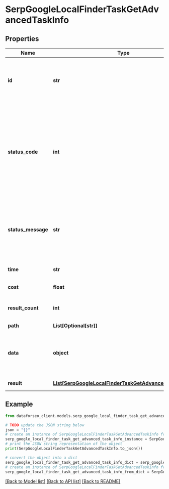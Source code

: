 # SerpGoogleLocalFinderTaskGetAdvancedTaskInfo


## Properties

Name | Type | Description | Notes
------------ | ------------- | ------------- | -------------
**id** | **str** | task identifier unique task identifier in our system in the UUID format | [optional] 
**status_code** | **int** | status code of the task generated by DataForSEO, can be within the following range: 10000-60000 you can find the full list of the response codes here | [optional] 
**status_message** | **str** | informational message of the task you can find the full list of general informational messages here | [optional] 
**time** | **str** | execution time, seconds | [optional] 
**cost** | **float** | total tasks cost, USD | [optional] 
**result_count** | **int** | number of elements in the result array | [optional] 
**path** | **List[Optional[str]]** | URL path | [optional] 
**data** | **object** | contains the same parameters that you specified in the POST request | [optional] 
**result** | [**List[SerpGoogleLocalFinderTaskGetAdvancedResultInfo]**](SerpGoogleLocalFinderTaskGetAdvancedResultInfo.md) | array of results | [optional] 

## Example

```python
from dataforseo_client.models.serp_google_local_finder_task_get_advanced_task_info import SerpGoogleLocalFinderTaskGetAdvancedTaskInfo

# TODO update the JSON string below
json = "{}"
# create an instance of SerpGoogleLocalFinderTaskGetAdvancedTaskInfo from a JSON string
serp_google_local_finder_task_get_advanced_task_info_instance = SerpGoogleLocalFinderTaskGetAdvancedTaskInfo.from_json(json)
# print the JSON string representation of the object
print(SerpGoogleLocalFinderTaskGetAdvancedTaskInfo.to_json())

# convert the object into a dict
serp_google_local_finder_task_get_advanced_task_info_dict = serp_google_local_finder_task_get_advanced_task_info_instance.to_dict()
# create an instance of SerpGoogleLocalFinderTaskGetAdvancedTaskInfo from a dict
serp_google_local_finder_task_get_advanced_task_info_from_dict = SerpGoogleLocalFinderTaskGetAdvancedTaskInfo.from_dict(serp_google_local_finder_task_get_advanced_task_info_dict)
```
[[Back to Model list]](../README.md#documentation-for-models) [[Back to API list]](../README.md#documentation-for-api-endpoints) [[Back to README]](../README.md)


